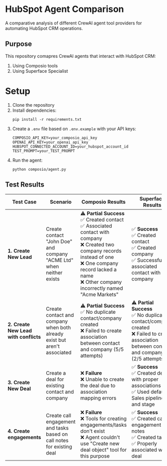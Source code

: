 # HubSpot Agent Comparison

A comparative analysis of different CrewAI agent tool providers for automating HubSpot CRM operations.

## Purpose

This repository comapres CrewAI agents that interact with HubSpot CRM:
1. Using Composio tools
2. Using Superface Specialist

# Setup

1. Clone the repository
2. Install dependencies:
   ```
   pip install -r requirements.txt
   ```
3. Create a `.env` file based on `.env.example` with your API keys:
   ```
   COMPOSIO_API_KEY=your_composio_api_key
   OPENAI_API_KEY=your_openai_api_key
   HUBSPOT_CONNECTED_ACCOUNT_ID=your_hubspot_account_id
   TEST_PROMPT=your_TEST_PROMPT
   ```
4. Run the agent:
   ```
   python composio/agent.py
   ```

## Test Results

| Test Case | Scenario | Composio Results | Superface Results |
|-----------|----------|-----------------|-------------------|
| **1. Create New Lead** | Create contact "John Doe" and company "ACME Ltd" when neither exists | ⚠️ **Partial Success**<br>✅ Created contact<br>✅ Associated contact with company<br>❌ Created two company records instead of one<br>❌ One company record lacked a name<br>❌ Other company incorrectly named "Acme Markets" | ✅ **Success**<br>✅ Created contact<br>✅ Created company<br>✅ Successfully associated contact with company |
| **2. Create New Lead with conflicts** | Create contact and company when both already exist but aren't associated | ⚠️ **Partial Success**<br>✅ No duplicate contact/company created<br>❌ Failed to create association between contact and company (5/5 attempts) | ⚠️ **Partial Success**<br>✅ No duplicate contact/company created<br>❌ Failed to create association between contact and company (2/5 attempts) |
| **3. Create New Deal** | Create a deal for existing contact and company | ❌ **Failure**<br>❌ Unable to create the deal due to association mapping errors | ✅ **Success**<br>✅ Created deal with proper associations<br>✅ Used default Sales pipeline and stage |
| **4. Create engagements** | Create call engagement and tasks based on call notes for existing deal | ❌ **Failure**<br>❌ Tools for creating engagements/tasks don't exist<br>❌ Agent couldn't use "Create new deal object" tool for this purpose | ✅ **Success**<br>✅ Created call engagement with notes<br>✅ Created tasks<br>✅ Properly associated with deal |
